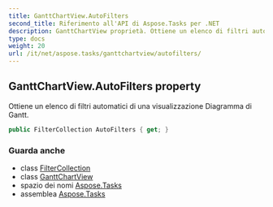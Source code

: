 ```yaml
---
title: GanttChartView.AutoFilters
second_title: Riferimento all'API di Aspose.Tasks per .NET
description: GanttChartView proprietà. Ottiene un elenco di filtri automatici di una visualizzazione Diagramma di Gantt.
type: docs
weight: 20
url: /it/net/aspose.tasks/ganttchartview/autofilters/
---
```

## GanttChartView.AutoFilters property

Ottiene un elenco di filtri automatici di una visualizzazione Diagramma di Gantt.

```csharp
public FilterCollection AutoFilters { get; }
```

### Guarda anche

* class [FilterCollection](../../filtercollection/)
* class [GanttChartView](../)
* spazio dei nomi [Aspose.Tasks](../../ganttchartview/)
* assemblea [Aspose.Tasks](../../../)


